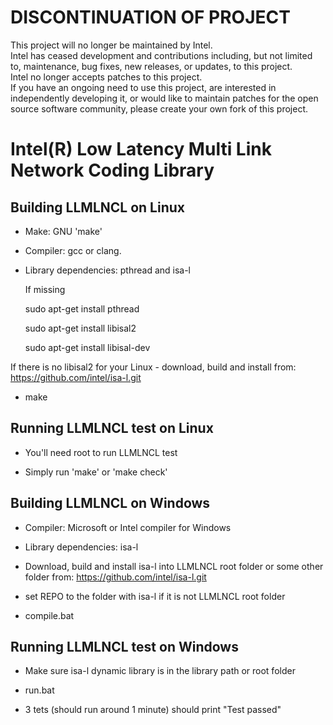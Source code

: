 # DISCONTINUATION OF PROJECT #  
This project will no longer be maintained by Intel.  
Intel has ceased development and contributions including, but not limited to, maintenance, bug fixes, new releases, or updates, to this project.  
Intel no longer accepts patches to this project.  
 If you have an ongoing need to use this project, are interested in independently developing it, or would like to maintain patches for the open source software community, please create your own fork of this project.  
  
Intel(R) Low Latency Multi Link Network Coding Library
=================================================

Building LLMLNCL on Linux
--------------

* Make: GNU 'make'

* Compiler: gcc or clang.

* Library dependencies: pthread and isa-l

  If missing

  sudo apt-get install pthread

  sudo apt-get install libisal2

  sudo apt-get install libisal-dev

If there is no libisal2 for your Linux - download, build and install from:
https://github.com/intel/isa-l.git

* make

Running LLMLNCL test on Linux
--------------

* You'll need root to run LLMLNCL test

* Simply run 'make' or 'make check'


Building LLMLNCL on Windows
--------------

* Compiler: Microsoft or Intel compiler for Windows

* Library dependencies: isa-l

* Download, build and install isa-l into LLMLNCL root folder or some other folder from:
  https://github.com/intel/isa-l.git

* set REPO to the folder with isa-l if it is not LLMLNCL root folder

* compile.bat

Running LLMLNCL test on Windows
--------------

* Make sure isa-l dynamic library is in the library path or root folder

* run.bat

* 3 tets (should run around 1 minute) should print "Test passed"
